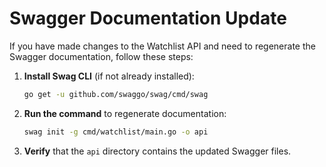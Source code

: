 # Swagger Documentation Update
If you have made changes to the Watchlist API and need to regenerate the Swagger documentation, follow these steps:
1. **Install Swag CLI** (if not already installed):
   
   ```bash
   go get -u github.com/swaggo/swag/cmd/swag
   ```
3. **Run the command** to regenerate documentation:
   
   ```bash
   swag init -g cmd/watchlist/main.go -o api
   ```
5. **Verify** that the `api` directory contains the updated Swagger files.
